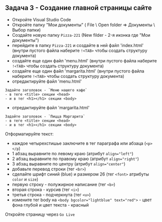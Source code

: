 ## Задача 3 - Создание главной страницы сайте
- Откройте Visual Studio Code
- Откройте папку "Мои документы" ( File \ Open folder => Документы \ Выбор папки)  
- Создайте новую папку `Pizza-221` (New filder - 2-я иконка где "Мои документы")
- перейдите в папку `Pizza-221` и создайте в ней файл 'index.html' (внутри пустого файла наберите `!<TAB>` чтобы создать структуру документа)
- создайте еще один файл 'menu.html' (внутри пустого файла наберите `!<TAB>` чтобы создать структуру документа)
- создайте еще один файл 'margarita.html' (внутри пустого файла наберите `!<TAB>` чтобы создать структуру документа)
- отредактируйте файл 'menu.html'
```
Задайте заголовок - `Меню нашего кафе`
- в теге <title> секции <head>
- и в тег <h1></h1> секции <body>
```
- отредактируйте файл 'margarita.html'
```
Задайте заголовок - `Пицца Маргарита`
- в теге <title> секции <head>
- и в тег <h1></h1> секции <body>
```
Отформатируйте текст:  
- каждое четырехстишье заключите в тег параграфа или абзаца (`<p></p`)
- 1 абзац выравните по левому краю (атрибут `align="left"`)
- 2 абзац выравните по правому краю (атрибут `align="right"`)
- 3 абзац выравните по центру (атрибут `align="center"`)
- добавьте перевод строки (тег `<br>`)
- сделайте шрифт синий (blue) и размером 26 (тег `<font>` атрибуты `color` и `size`)
- первую строку - полужирное написание (тег `<b>`)
- вторая строка - курсив (тег `<i>`)
- третья строка - подчеркнута (тег `<u>`)
- измените тег body на `<body bgcolor="lightblue" text="red">` - цвет фона глубой и цвет текста - красный

Откройте страницу через `Go Live`
